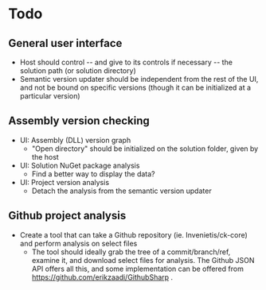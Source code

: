 # Todo

## General user interface
- Host should control -- and give to its controls if necessary -- the solution path (or solution directory)
- Semantic version updater should be independent from the rest of the UI, and not be bound on specific versions (though it can be initialized at a particular version)

## Assembly version checking
- UI: Assembly (DLL) version graph
  - "Open directory" should be initialized on the solution folder, given by the host
- UI: Solution NuGet package analysis
  - Find a better way to display the data?
- UI: Project version analysis
  - Detach the analysis from the semantic version updater

## Github project analysis
- Create a tool that can take a Github repository (ie. Invenietis/ck-core) and perform analysis on select files
  - The tool should ideally grab the tree of a commit/branch/ref, examine it, and download select files for analysis. The Github JSON API offers all this, and some implementation can be offered from https://github.com/erikzaadi/GithubSharp .